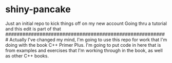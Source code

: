 # shiny-pancake
Just an initial repo to kick things off on my new account
Going thru a tutorial and this edit is part of that
#########################################################
Actually I've changed my mind, I'm going to use this repo
for work that I'm doing with the book C++ Primer Plus. I'm
going to put code in here that is from examples and exercises
that I'm working through in the book, as well as other C++ books.

